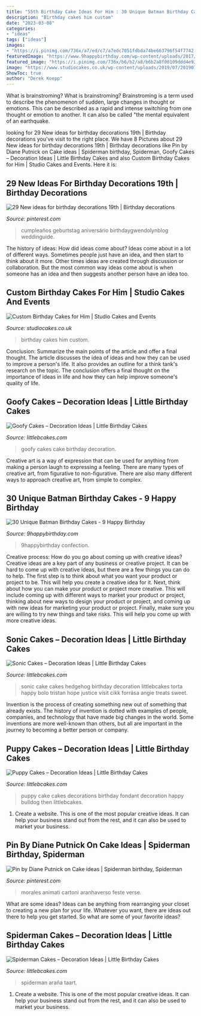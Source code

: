 ```yaml
---
title: "55th Birthday Cake Ideas For Him : 30 Unique Batman Birthday Cakes"
description: "Birthday cakes him custom"
date: "2023-03-08"
categories:
- "ideas"
tags: ["ideas"]
images:
- "https://i.pinimg.com/736x/a7/ed/c7/a7edc7051fdbda74be663796f54f7742.jpg"
featuredImage: "https://www.9happybirthday.com/wp-content/uploads/2017/08/amazing-batman-cakes-640x853.jpg"
featured_image: "https://i.pinimg.com/736x/b6/b2/a8/b6b2a8f00109ddd4e93c04e83ad40bba.jpg"
image: "https://www.studiocakes.co.uk/wp-content/uploads/2019/07/20190712_143532-e1563019658743.jpg"
ShowToc: true
author: "Derek Koepp"
---
```



What is brainstroming?
What is brainstroming? Brainstroming is a term used to describe the phenomenon of sudden, large changes in thought or emotions. This can be described as a rapid and intense switching from one thought or emotion to another. It can also be called "the mental equivalent of an earthquake.

	

		
looking for 29 New ideas for birthday decorations 19th | Birthday decorations you've visit to the right place. We have 8 Pictures about 29 New ideas for birthday decorations 19th | Birthday decorations like Pin by Diane Putnick on Cake ideas | Spiderman birthday, Spiderman, Goofy Cakes – Decoration Ideas | Little Birthday Cakes and also Custom Birthday Cakes for Him | Studio Cakes and Events. Here it is:
		
    
## 29 New Ideas For Birthday Decorations 19th | Birthday Decorations

<img loading=lazy src="https://i.pinimg.com/736x/b6/b2/a8/b6b2a8f00109ddd4e93c04e83ad40bba.jpg" onerror="this.onerror=null;this.src='https://tse4.mm.bing.net/th?id=OIP.kg0-lOTcQd-Yy71fwR0ShQAAAA&amp;pid=15.1';" alt="29 New ideas for birthday decorations 19th | Birthday decorations">

_Source: pinterest.com_

>cumpleaños geburtstag aniversário birthdaygwendolynblog weddinguide. 

	

The history of ideas: How did ideas come about?
Ideas come about in a lot of different ways. Sometimes people just have an idea, and then start to think about it more. Other times ideas are created through discussion or collaboration. But the most common way ideas come about is when someone has an idea and then suggests another person have an idea too.

    
## Custom Birthday Cakes For Him | Studio Cakes And Events

<img loading=lazy src="https://www.studiocakes.co.uk/wp-content/uploads/2019/07/20190712_143532-e1563019658743.jpg" onerror="this.onerror=null;this.src='https://tse3.mm.bing.net/th?id=OIP.vArIHsCfOAIolrbnkf1vsgHaNK&amp;pid=15.1';" alt="Custom Birthday Cakes for Him | Studio Cakes and Events">

_Source: studiocakes.co.uk_

>birthday cakes him custom. 

	

Conclusion: Summarize the main points of the article and offer a final thought.
The article discusses the idea of ideas and how they can be used to improve a person's life. It also provides an outline for a think tank's research on the topic. The conclusion offers a final thought on the importance of ideas in life and how they can help improve someone's quality of life.

    
## Goofy Cakes – Decoration Ideas | Little Birthday Cakes

<img loading=lazy src="http://www.littlebcakes.com/wp-content/uploads/2014/05/Goofy-Birthday-Cakes.jpg" onerror="this.onerror=null;this.src='https://tse1.mm.bing.net/th?id=OIP.sA0dhL8ZN8EZG9q1kfIq-gHaJ4&amp;pid=15.1';" alt="Goofy Cakes – Decoration Ideas | Little Birthday Cakes">

_Source: littlebcakes.com_

>goofy cakes cake birthday decoration. 

	

Creative art is a way of expression that can be used for anything from making a person laugh to expressing a feeling. There are many types of creative art, from figurative to non-figurative. There are also many different ways to approach creative art, from simple to complex.

    
## 30 Unique Batman Birthday Cakes - 9 Happy Birthday

<img loading=lazy src="https://www.9happybirthday.com/wp-content/uploads/2017/08/amazing-batman-cakes-640x853.jpg" onerror="this.onerror=null;this.src='https://tse4.mm.bing.net/th?id=OIP.rc3Jjo-dnZcTdyeEQSIuSAHaJ3&amp;pid=15.1';" alt="30 Unique Batman Birthday Cakes - 9 Happy Birthday">

_Source: 9happybirthday.com_

>9happybirthday confection. 

	

Creative process: How do you go about coming up with creative ideas?
Creative ideas are a key part of any business or creative project. It can be hard to come up with creative ideas, but there are a few things you can do to help. The first step is to think about what you want your product or project to be. This will help you create a creative idea for it. Next, think about how you can make your product or project more creative. This will include coming up with different ways to market your product or project, thinking about new ways to design your product or project, and coming up with new ideas for marketing your product or project. Finally, make sure you are willing to try new things and take risks. This will help you come up with more creative ideas.

    
## Sonic Cakes – Decoration Ideas | Little Birthday Cakes

<img loading=lazy src="http://www.littlebcakes.com/wp-content/uploads/2014/05/Sonic-Cakes-768x1024.jpg" onerror="this.onerror=null;this.src='https://tse4.mm.bing.net/th?id=OIP.MyqhpkHc9yEPz6Bus1-PPAHaJ4&amp;pid=15.1';" alt="Sonic Cakes – Decoration Ideas | Little Birthday Cakes">

_Source: littlebcakes.com_

>sonic cake cakes hedgehog birthday decoration littlebcakes torta happy bolo tristan hope justice visit cikk forrása angie treats sweet. 

	

Invention is the process of creating something new out of something that already exists. The history of invention is dotted with examples of people, companies, and technology that have made big changes in the world. Some inventions are more well-known than others, but all are important in the journey to becoming a better person or company.

    
## Puppy Cakes – Decoration Ideas | Little Birthday Cakes

<img loading=lazy src="http://www.littlebcakes.com/wp-content/uploads/2014/05/Puppy-Cake-Decorations.jpg" onerror="this.onerror=null;this.src='https://tse2.mm.bing.net/th?id=OIP.Qn1NYaC8rFD3q_cd5h7PcwHaFj&amp;pid=15.1';" alt="Puppy Cakes – Decoration Ideas | Little Birthday Cakes">

_Source: littlebcakes.com_

>puppy cake cakes decorations birthday fondant decoration happy bulldog then littlebcakes. 

	

1. Create a website. This is one of the most popular creative ideas. It can help your business stand out from the rest, and it can also be used to market your business.

    
## Pin By Diane Putnick On Cake Ideas | Spiderman Birthday, Spiderman

<img loading=lazy src="https://i.pinimg.com/736x/a7/ed/c7/a7edc7051fdbda74be663796f54f7742.jpg" onerror="this.onerror=null;this.src='https://tse3.mm.bing.net/th?id=OIP.dwTMYiZcGZ2QYgFHbx58HQHaJ3&amp;pid=15.1';" alt="Pin by Diane Putnick on Cake ideas | Spiderman birthday, Spiderman">

_Source: pinterest.com_

>morales animati cartoni aranhaverso feste verse. 

	

What are some ideas?
Ideas can be anything from rearranging your closet to creating a new plan for your life. Whatever you want, there are ideas out there to help you get started. So what are some of your favorite ideas?

    
## Spiderman Cakes – Decoration Ideas | Little Birthday Cakes

<img loading=lazy src="https://www.littlebcakes.com/wp-content/uploads/2013/08/Spiderman-Cakes-Images-768x1024.jpg" onerror="this.onerror=null;this.src='https://tse1.mm.bing.net/th?id=OIP.TOPlR1D8qo_mxUlSZKvBFwHaJ4&amp;pid=15.1';" alt="Spiderman Cakes – Decoration Ideas | Little Birthday Cakes">

_Source: littlebcakes.com_

>spiderman araña taart. 

	

1. Create a website. This is one of the most popular creative ideas. It can help your business stand out from the rest, and it can also be used to market your business.

